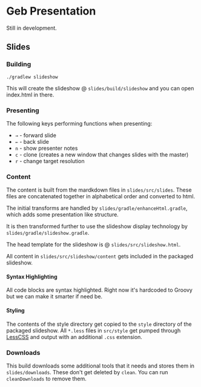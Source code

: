 # Geb Presentation

Still in development.

## Slides

### Building

    ./gradlew slideshow

This will create the slideshow @ `slides/build/slideshow` and you can open index.html in there.

### Presenting

The following keys performing functions when presenting:

* `→` - forward slide
* `←` - back slide
* `n` - show presenter notes
* `c` - clone (creates a new window that changes slides with the master)
* `r` - change target resolution

### Content

The content is built from the mardkdown files in `slides/src/slides`. These files are concatenated together in alphabetical order and converted to html.

The initial transforms are handled by `slides/gradle/enhanceHtml.gradle`, which adds some presentation like structure. 

It is then transformed further to use the slideshow display technology by `slides/gradle/slideshow.gradle`.

The head template for the slideshow is @ `slides/src/slideshow.html`.

All content in `slides/src/slideshow/content` gets included in the packaged slideshow.

#### Syntax Highlighting

All code blocks are syntax highlighted. Right now it's hardcoded to Groovy but we can make it smarter if need be.

#### Styling

The contents of the style directory get copied to the `style` directory of the packaged slideshow. All `*.less` files in `src/style` get pumped through [LessCSS](http://lesscss.org/) and output with an additional `.css` extension.  

### Downloads

This build downloads some additional tools that it needs and stores them in `slides/downloads`. These don't get deleted by `clean`. You can run `cleanDownloads` to remove them.